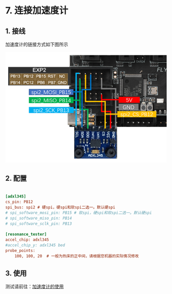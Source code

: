 # 7. 连接加速度计

## 1. 接线

加速度计的链接方式如下图所示

![adxl](../../images/boards/fly_dp5/adxl345.png)



## 2. 配置

```cfg

[adxl345]
cs_pin: PB12
spi_bus: spi2 # 硬spi，硬spi和软spi二选一。默认硬spi
# spi_software_mosi_pin: PB15 # 软spi，硬spi和软spi二选一。默认硬spi
# spi_software_miso_pin: PB14
# spi_software_sclk_pin: PB13

[resonance_tester]
accel_chip: adxl345
#accel_chip_y: adxl345 bed
probe_points:
    100, 100, 20  # 一般为热床的正中间，请根据您机器的实际情况修改
```

## 3. 使用

测试请前往：[加速度计的使用](/advanced/Accelerometer?id=测试 "点击即可跳转")
